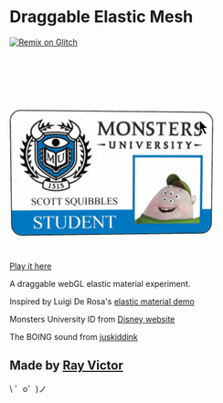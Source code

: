 Draggable Elastic Mesh
=========================
[![Remix on Glitch](https://cdn.glitch.com/2703baf2-b643-4da7-ab91-7ee2a2d00b5b%2Fremix-button.svg)](https://glitch.com/edit/#!/remix/monsters-university-id)

![gif](demo.gif)  
[Play it here](https://ray7551.github.io/sketch/elastic-mesh)

A draggable webGL elastic material experiment.

Inspired by Luigi De Rosa's [elastic material demo](https://twitter.com/luruke/status/847023253503856640)

Monsters University ID from [Disney website](http://create.disney.co.uk/monsters-university/monsters-university-card)

The BOING sound from [juskiddink](https://freesound.org/people/juskiddink/sounds/140867/)

Made by [Ray Victor](https://twitter.com/ray7551)
-------------------

\ ゜o゜)ノ
